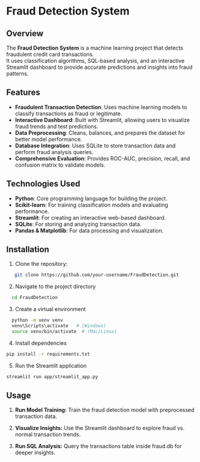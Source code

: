 # Fraud Detection System

## Overview
The **Fraud Detection System** is a machine learning project that detects fraudulent credit card transactions.  
It uses classification algorithms, SQL-based analysis, and an interactive Streamlit dashboard to provide accurate predictions and insights into fraud patterns.

## Features
- **Fraudulent Transaction Detection**: Uses machine learning models to classify transactions as fraud or legitimate.  
- **Interactive Dashboard**: Built with Streamlit, allowing users to visualize fraud trends and test predictions.  
- **Data Preprocessing**: Cleans, balances, and prepares the dataset for better model performance.  
- **Database Integration**: Uses SQLite to store transaction data and perform fraud analysis queries.  
- **Comprehensive Evaluation**: Provides ROC-AUC, precision, recall, and confusion matrix to validate models.  

## Technologies Used
- **Python**: Core programming language for building the project.  
- **Scikit-learn**: For training classification models and evaluating performance.  
- **Streamlit**: For creating an interactive web-based dashboard.  
- **SQLite**: For storing and analyzing transaction data.  
- **Pandas & Matplotlib**: For data processing and visualization.  

## Installation

1. Clone the repository:
```bash
   git clone https://github.com/your-username/FraudDetection.git
 ```

2. Navigate to the project directory
```bash
  cd FraudDetection
```

3. Create a virtual environment
```bash
  python -m venv venv
  venv\Scripts\activate   # (Windows)
  source venv/bin/activate  # (Mac/Linux)
```

4. Install dependencies
```bash
pip install -r requirements.txt
```

5. Run the Streamlit application
```bash
streamlit run app/streamlit_app.py
```

## Usage
1. **Run Model Training:** Train the fraud detection model with preprocessed transaction data.

2. **Visualize Insights:** Use the Streamlit dashboard to explore fraud vs. normal transaction trends.

3. **Run SQL Analysis:** Query the transactions table inside fraud.db for deeper insights.


